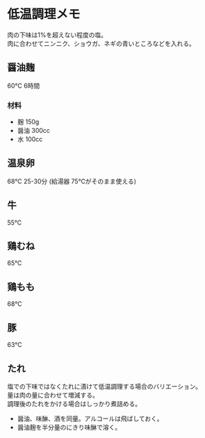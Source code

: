 # 低温調理メモ
肉の下味は1%を超えない程度の塩。  
肉に合わせてニンニク、ショウガ、ネギの青いところなどを入れる。

## 醤油麹
60℃ 6時間

### 材料
- 麹 150g
- 醤油 300cc
- 水 100cc

## 温泉卵
68℃ 25-30分 (給湯器 75℃がそのまま使える)

## 牛
55℃

## 鶏むね
65℃

## 鶏もも
68℃

## 豚
63℃

## たれ
塩での下味ではなくたれに漬けて低温調理する場合のバリエーション。  
量は肉の量に合わせて増減する。  
調理後のたれをかける場合はしっかり煮詰める。

- 醤油、味醂、酒を同量。アルコールは飛ばしておく。
- 醤油麹を半分量のにきり味醂で溶く。
